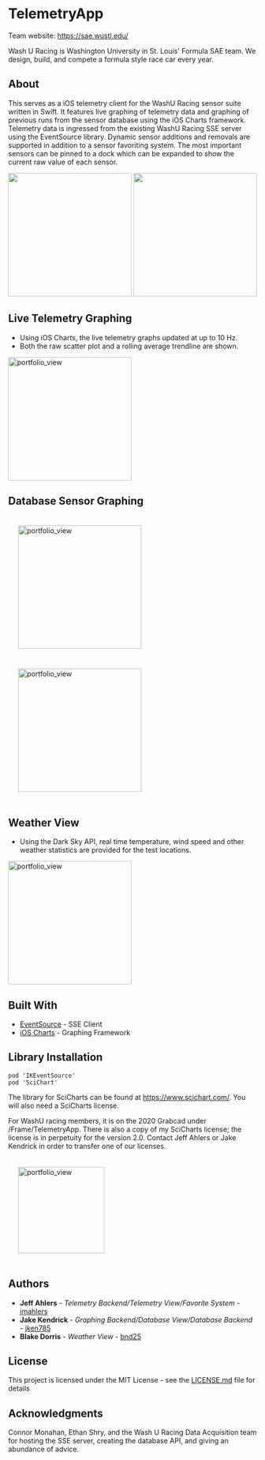 # TelemetryApp 
Team website: https://sae.wustl.edu/

Wash U Racing is Washington University in St. Louis' Formula SAE team. We design, build, and compete a formula style race car every year.

## About
This serves as a iOS telemetry client for the WashU Racing sensor suite written in Swift. It features live graphing of telemetry data and graphing of previous runs from the sensor database using the iOS Charts framework. Telemetry data is ingressed from the existing WashU Racing SSE server using the EventSource library. Dynamic sensor additions and removals are supported in addition to a sensor favoriting system. The most important sensors can be pinned to a dock which can be expanded to show the current raw value of each sensor.

<img src="https://raw.githubusercontent.com/jmahlers/TelemetryApp/Beta/ReadmeAssets/WashuRacingTelemetry_1.gif" width="250"/> <img src="https://raw.githubusercontent.com/jmahlers/TelemetryApp/Beta/ReadmeAssets/dockView.gif" width="250"/> 

## Live Telemetry Graphing

* Using iOS Charts, the live telemetry graphs updated at up to 10 Hz.
* Both the raw scatter plot and a rolling average trendline are shown.

<img width="250" alt="portfolio_view" src="https://raw.githubusercontent.com/jmahlers/TelemetryApp/Beta/ReadmeAssets/homeView.PNG">

## Database Sensor Graphing

<img width="250" alt="portfolio_view" style="padding: 20px;" src="https://raw.githubusercontent.com/jmahlers/TelemetryApp/Beta/ReadmeAssets/ecuDB.PNG"> <img width="250" alt="portfolio_view" style="padding: 20px;" src="https://raw.githubusercontent.com/jmahlers/TelemetryApp/Beta/ReadmeAssets/radDB.PNG">

## Weather View

* Using the Dark Sky API, real time temperature, wind speed and other weather statistics are provided for the test locations.

<img width="250" alt="portfolio_view" src="https://raw.githubusercontent.com/jmahlers/TelemetryApp/Beta/ReadmeAssets/weather.PNG">

## Built With

* [EventSource](https://github.com/inaka/EventSource) - SSE Client
* [iOS Charts](https://www.scichart.com/) - Graphing Framework

## Library Installation
    pod 'IKEventSource'
    pod 'SciChart'
The library for SciCharts can be found at <https://www.scichart.com/>. You will also need a SciCharts license.

For WashU racing members, it is on the 2020 Grabcad under /Frame/TelemetryApp. There is also a copy of my SciCharts license; the license is in perpetuity for the version 2.0.
Contact Jeff Ahlers or Jake Kendrick in order to transfer one of our licenses.

<img width="175" alt="portfolio_view" style="padding: 20px;" src="https://raw.githubusercontent.com/jmahlers/TelemetryApp/Beta/ReadmeAssets/filestructure.png">

## Authors

* **Jeff Ahlers** - *Telemetry Backend/Telemetry View/Favorite System* - [jmahlers](https://github.com/jmahlers)
* **Jake Kendrick** - *Graphing Backend/Database View/Database Backend* - [jken785](https://github.com/jken785)
* **Blake Dorris** - *Weather View* - [bnd25](https://github.com/bnd25)

## License

This project is licensed under the MIT License - see the [LICENSE.md](LICENSE.md) file for details

## Acknowledgments

Connor Monahan, Ethan Shry, and the Wash U Racing Data Acquisition team for hosting the SSE server, creating the database API, and giving an abundance of advice.
